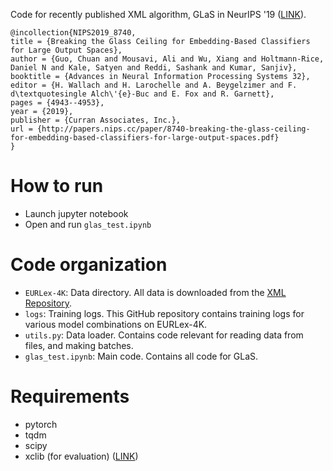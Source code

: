 Code for recently published XML algorithm, GLaS in NeurIPS '19 ([LINK](https://papers.nips.cc/paper/8740-breaking-the-glass-ceiling-for-embedding-based-classifiers-for-large-output-spaces)).

```
@incollection{NIPS2019_8740,
title = {Breaking the Glass Ceiling for Embedding-Based Classifiers for Large Output Spaces},
author = {Guo, Chuan and Mousavi, Ali and Wu, Xiang and Holtmann-Rice, Daniel N and Kale, Satyen and Reddi, Sashank and Kumar, Sanjiv},
booktitle = {Advances in Neural Information Processing Systems 32},
editor = {H. Wallach and H. Larochelle and A. Beygelzimer and F. d\textquotesingle Alch\'{e}-Buc and E. Fox and R. Garnett},
pages = {4943--4953},
year = {2019},
publisher = {Curran Associates, Inc.},
url = {http://papers.nips.cc/paper/8740-breaking-the-glass-ceiling-for-embedding-based-classifiers-for-large-output-spaces.pdf}
}
```

# How to run
- Launch jupyter notebook
- Open and run `glas_test.ipynb`

# Code organization
- `EURLex-4K`: Data directory. All data is downloaded from the [XML Repository](http://manikvarma.org/downloads/XC/XMLRepository.html).
- `logs`: Training logs. This GitHub repository contains training logs for various model combinations on EURLex-4K.
- `utils.py`: Data loader. Contains code relevant for reading data from files, and making batches.
- `glas_test.ipynb`: Main code. Contains all code for GLaS.

# Requirements
- pytorch
- tqdm
- scipy
- xclib (for evaluation) ([LINK](https://github.com/kunaldahiya/pyxclib))
